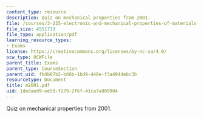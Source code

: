 ```yaml
---
content_type: resource
description: Quiz on mechanical properties from 2001.
file: /courses/3-225-electronic-and-mechanical-properties-of-materials-fall-2007/1dedaed9ee50f2792f6f41ca7ad09904_m2001.pdf
file_size: 4551733
file_type: application/pdf
learning_resource_types:
- Exams
license: https://creativecommons.org/licenses/by-nc-sa/4.0/
ocw_type: OCWFile
parent_title: Exams
parent_type: CourseSection
parent_uid: fb4b87b2-b66b-1bd9-448e-f3a494debc3b
resourcetype: Document
title: m2001.pdf
uid: 1dedaed9-ee50-f279-2f6f-41ca7ad09904
---
```

Quiz on mechanical properties from 2001.